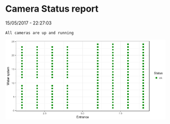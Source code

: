 Camera Status report
================
15/05/2017 - 22:27:03

    All cameras are up and running

![](camreport_files/figure-markdown_github/unnamed-chunk-2-1.png)
